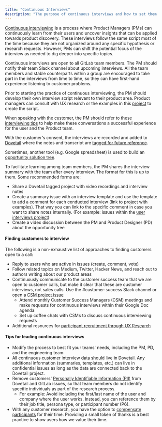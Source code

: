```yaml
---
title: "Continuous Interviews"
description: "The purpose of continuous interviews and how to set them up"
---
```


[Continuous interviewing](https://medium.com/@ttorres/continuous-interviewing-the-key-to-successful-product-teams-6bf63bfc1936) is a process where Product Managers (PMs) can continuously learn from their users and uncover insights that can be applied towards product discovery. These interviews follow the same script most of the time because they are not organized around any specific hypothesis or research requests. However, PMs can shift the potential focus of the interview as needed to dig deeper into specific topics.

Continuous interviews are open to all GitLab team members. The PM should notify their team Slack channel about upcoming interviews. All the team members and stable counterparts within a group are encouraged to take part in the interviews from time to time, so they can have first-hand experience listening to customer problems.

Prior to starting the practice of continuous interviewing, the PM should develop their own interview script relevant to their product area. Product managers can consult with UX research or the examples in this [project](https://gitlab.com/gitlab-com/user-interviews/-/issues) to create the script.

When speaking with the customer, the PM should refer to these [interviewing tips](/handbook/product/ux/ux-research/facilitating-user-interviews/#tips-for-interviewing) to help make these conversations a successful experience for the user and the Product team.

With the customer's consent, the interviews are recorded and added to [Dovetail](/handbook/product/ux/dovetail/) where the notes and transcript are [tagged for future reference](/handbook/product/ux/dovetail/#tagging-data-in-dovetail).

Sometimes, another tool (e.g. Google spreadsheet) is used to build an [opportunity solution tree](https://www.producttalk.org/2016/08/opportunity-solution-tree/).

To facilitate learning among team members, the PM shares the interview summary with the team after every interview. The format for this is up to them. Some recommended forms are:

- Share a Dovetail tagged project with video recordings and interview notes
- Create a summary issue with an interview template and use the template to add a comment for each conducted interview (link to project with examples). That way you can link to the specific comment in case you want to share notes internally. (For example: issues within the [user interviews project](https://gitlab.com/gitlab-com/user-interviews/-/issues))
- Create a video discussion between the PM and Product Designer (PD) about the opportunity tree

#### Finding customers to interview

The following is a non-exhaustive list of approaches to finding customers open to a call:

- Reply to users who are active in issues (create, comment, vote)
- Follow related topics on Medium, Twitter, Hacker News, and reach out to authors writing about our product areas
- Continuously communicate to the customer success team that we are open to customer calls, but make it clear that these are customer interviews, not sales calls. Use the #customer-success Slack channel or open a [CSM project issue](https://gitlab.com/gitlab-com/customer-success/tam/-/issues/new?issueable_template=Product%20Engagement)
  - Attend monthly Customer Success Managers (CSM) meetings and make requests for continuous interviews within their Google Doc agenda
  - Set up coffee chats with CSMs to discuss continuous interviewing requests
- Additional resources for [participant recruitment through UX Research](/handbook/engineering/ux/ux-research/recruiting-participants/)

#### Tips for leading continuous interviews

- Modify the process to best fit your teams' needs, including the PM, PD, and the engineering team
- All continuous customer interview data should live in Dovetail. Any additional information (summaries, templates, etc.) can live in confidential issues as long as the data are connected back to the Dovetail project.
- Remove customers' [Personally Identifiable Information (PII)](/handbook/support/workflows/pii_removal_requests/) from Dovetail and GitLab issues, so that team members do not identify specific individuals as part of the research process.
  - For example: Avoid including the first/last name of the user and company where the user works. Instead, you can reference them by their job title, persona type, or participant number (P6).
- With any customer research, you have the option to [compensate participants](/handbook/product/ux/ux-research-coordination/#thank-you-gifts) for their time. Providing a small token of thanks is a best practice to show users how we value their time.
